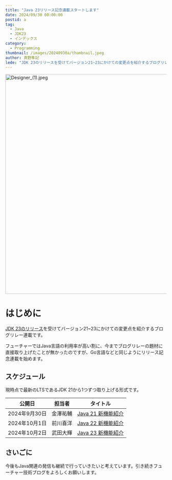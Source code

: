 ```yaml
---
title: "Java 23リリース記念連載スタートします"
date: 2024/09/30 00:00:00
postid: a
tag:
  - Java
  - JDK23
  - インデックス
category:
  - Programming
thumbnail: /images/20240930a/thumbnail.jpeg
author: 真野隼記
lede: "JDK 23のリリースを受けてバージョン21~23にかけての変更点を紹介するブログリレー連載です。"
---
```

<img src="/images/20240930a/Designer_(1).jpeg" alt="Designer_(1).jpeg" width="1200" height="686" loading="lazy">

# はじめに

[JDK 23のリリース](https://jdk.java.net/23/)を受けてバージョン21~23にかけての変更点を紹介するブログリレー連載です。

フューチャーではJava言語の利用率が高い割に、今までブログリレーの題材に直接取り上げたことが無かったのですが、Go言語などと同じようにリリース記念連載を始めます。

## スケジュール

現時点で最新のLTSであるJDK 21から1つずつ取り上げる形式です。

| 公開日        | 担当者  | タイトル                 |
|------------|------|----------------------|
| 2024年9月30日 | 金澤祐輔 | [Java 21 新機能紹介](/articles/20240930b/)         |
| 2024年10月1日 | 前川喜洋 | [Java 22 新機能紹介](/articles/20241001a/)         |
| 2024年10月2日 | 武田大輝 | [Java 23 新機能紹介](/articles/20241002a/) |

## さいごに

今後もJava関連の発信も継続で行っていきたいと考えています。引き続きフューチャー技術ブログをよろしくお願いします。
